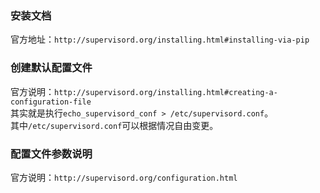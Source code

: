 ### 安装文档

官方地址：`http://supervisord.org/installing.html#installing-via-pip`

### 创建默认配置文件

官方说明：`http://supervisord.org/installing.html#creating-a-configuration-file`  
其实就是执行`echo_supervisord_conf > /etc/supervisord.conf`。  
其中`/etc/supervisord.conf`可以根据情况自由变更。

### 配置文件参数说明

官方说明：`http://supervisord.org/configuration.html`